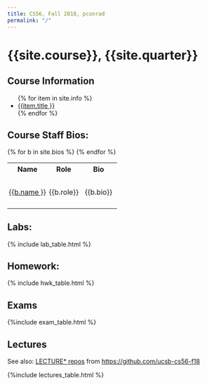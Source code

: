 ```yaml
---
title: CS56, Fall 2018, pconrad
permalink: "/"
---
```


# {{site.course}}, {{site.quarter}}


<div id="info" data-role="collapsible" data-collapsed="false">
<h2>Course Information</h2>
<ul>
{% for item in site.info %}
<li><a href="{{item.url | relative_url }}"  data-ajax="false">{{item.title }}</a></li>
{% endfor %}
</ul>
</div>

<style>
table.bios * td {
 padding: 0.2em;
}
p.staff-bio { max-width: 70em; /* http://maxdesign.com.au/articles/ideal-line-length-in-ems/ */
              padding: 0.5em;
	    }
</style>

<div data-role="collapsible" data-collapsed="true">
<h2 id="bios">Course Staff Bios:</h2>
<table class="bios">
<tr><th>Name</th><th>Role</th><th>Bio</th></tr>
{% for b in site.bios %}
<tr><td><a href="{{b.url | relative_url }}"  data-ajax="false">{{b.name }}</a></td><td>{{b.role}}</td><td><p class="staff-bio">{{b.bio}}</p></td></tr>
{% endfor %}
</table>
</div>

<div data-role="collapsible" data-collapsed="false">
<h2 id="labs">Labs:</h2>
{% include lab_table.html %}
</div>


<div data-role="collapsible" data-collapsed="false">
<h2 id="homework">Homework:</h2>
{% include hwk_table.html %}
</div>

<div data-role="collapsible" data-collapsed="false">
<h2 id="exams">Exams</h2>
{%include exam_table.html %}
</div>

<div data-role="collapsible" data-collapsed="false">
<h2 id="teams">Lectures</h2>

See also: [LECTURE* repos](https://github.com/ucsb-cs56-f18?utf8=%E2%9C%93&q=LECTURE&type=&language=) from <https://github.com/ucsb-cs56-f18>
  
{%include lectures_table.html %}
</div>

